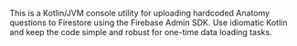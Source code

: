 <!-- Use this file to provide workspace-specific custom instructions to Copilot. For more details, visit https://code.visualstudio.com/docs/copilot/copilot-customization#_use-a-githubcopilotinstructionsmd-file -->

This is a Kotlin/JVM console utility for uploading hardcoded Anatomy questions to Firestore using the Firebase Admin SDK. Use idiomatic Kotlin and keep the code simple and robust for one-time data loading tasks.
